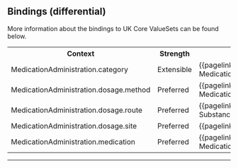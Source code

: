 ## Bindings (differential)

More information about the bindings to UK Core ValueSets can be found below.

<table class="assets">
<tr>
<th width="30%">Context</th>
<th width="20%">Strength</th>
<th width="50%">Link</th>
</tr>
<tr>
<td>MedicationAdministration.category</td>
<td>Extensible</td>
<td>{{pagelink:ValueSet-UKCore-MedicationAdministrationCategory}}</td>
</tr>
<tr>
<td>MedicationAdministration.dosage.method</td>
<td>Preferred</td>
<td>{{pagelink:ValueSet-UKCore-MedicationDosageMethod}}</td>
</tr>
<tr>
<td>MedicationAdministration.dosage.route</td>
<td>Preferred</td>
<td>{{pagelink:ValueSet-UKCore-SubstanceOrProductAdministrationRoute}}</td>
</tr>
<tr>
<td>MedicationAdministration.dosage.site</td>
<td>Preferred</td>
<td>{{pagelink:ValueSet-UKCore-BodySite}}</td>
</tr>
<tr>
<td>MedicationAdministration.medication</td>
<td>Preferred</td>
<td>{{pagelink:ValueSet-UKCore-MedicationCode}}</td>
</tr>
</table>


---